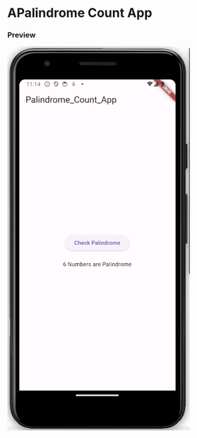 # APalindrome Count App


### Preview
!['preview_assignment'](./preview_PalindromeCount.png)

<br>
<br>


